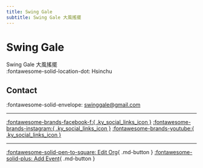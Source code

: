 ```yaml
---
title: Swing Gale
subtitle: Swing Gale 大風搖擺
---
```


# Swing Gale

Swing Gale 大風搖擺  
:fontawesome-solid-location-dot: Hsinchu  


## Contact

:fontawesome-solid-envelope: <swinggale@gmail.com>  

---

 [:fontawesome-brands-facebook-f:{ .ky_social_links_icon }](https://www.facebook.com/swinggale) [:fontawesome-brands-instagram:{ .ky_social_links_icon }](https://instagram.com/swinggale) [:fontawesome-brands-youtube:{ .ky_social_links_icon }](https://youtube.com/galeswing)

---

[:fontawesome-solid-pen-to-square: Edit Org](https://github.com/swingdance/orgs/issues/new?assignees=&labels=update+org&projects=&template=03-update_entity.yml&title=Update%20Org%3A%20zh_TW%20%E2%80%A2%20Swing%20Gale&region=zh_TW&id=swing-gale&name=Swing%20Gale){ .md-button } [:fontawesome-solid-plus: Add Event](https://github.com/swingdance/events/issues/new?assignees=&labels=add+event&projects=&template=02-add_entity.yml&title=Add%20Event%3A%20zh_TW%20%E2%80%A2%20%3CName%3E&region=zh_TW&province=Hsinchu&city=Hsinchu&org_id=swing-gale){ .md-button }
